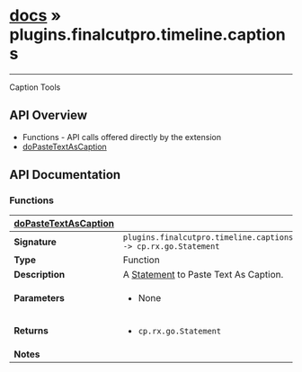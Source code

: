 # [docs](index.md) » plugins.finalcutpro.timeline.captions
---

Caption Tools

## API Overview
* Functions - API calls offered directly by the extension
 * [doPasteTextAsCaption](#doPasteTextAsCaption)

## API Documentation

### Functions

| [doPasteTextAsCaption](#doPasteTextAsCaption)         |                                                                                     |
| --------------------------------------------|-------------------------------------------------------------------------------------|
| **Signature**                               | `plugins.finalcutpro.timeline.captions.doPasteTextAsCaption() -> cp.rx.go.Statement`                                                                    |
| **Type**                                    | Function                                                                     |
| **Description**                             | A [Statement](../cp/cp.rx.go.Statement.md) to Paste Text As Caption.                                                                     |
| **Parameters**                              | <ul><li>None</li></ul> |
| **Returns**                                 | <ul><li>`cp.rx.go.Statement`</li></ul>          |
| **Notes**                                   | <ul></ul>                |

